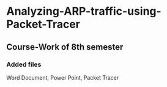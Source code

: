 # Analyzing-ARP-traffic-using-Packet-Tracer
## Course-Work of 8th semester
### Added files
Word Document, Power Point, Packet Tracer 


